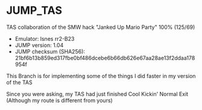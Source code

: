 # JUMP_TAS

TAS collaboration of the SMW hack "Janked Up Mario Party" 100% (125/69)

* Emulator: lsnes rr2-B23
* JUMP version: 1.04
* JUMP checksum (SHA256): 21bf6b13b859ed317fbe0bf486dcebe6b66db626e67aa28ae13f2ddaa178954f

This Branch is for implementing some of the things I did faster in my version of the TAS

Since you were asking, my TAS had just finished Cool Kickin' Normal Exit (Although my route is different from yours)